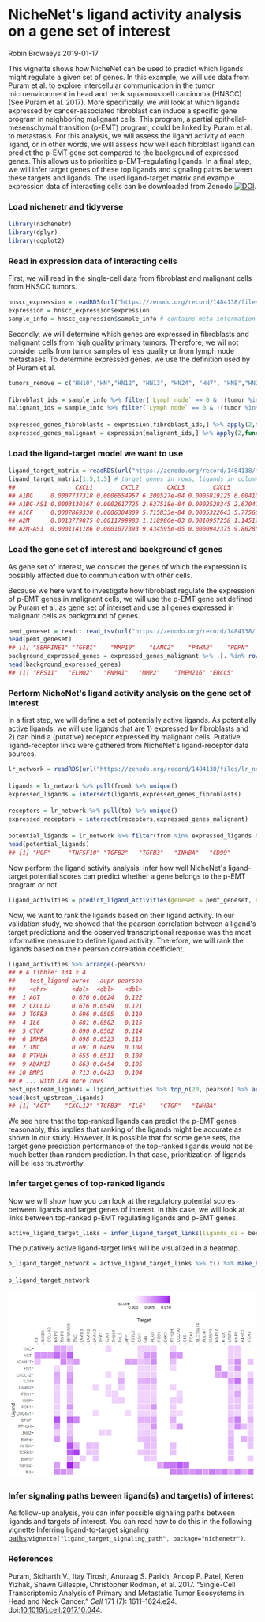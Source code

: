 NicheNet's ligand activity analysis on a gene set of interest
================
Robin Browaeys
2019-01-17

<!-- github markdown built using 
rmarkdown::render("vignettes/ligand_activity_geneset.Rmd", output_format = "github_document")
-->
This vignette shows how NicheNet can be used to predict which ligands might regulate a given set of genes. In this example, we will use data from Puram et al. to explore intercellular communication in the tumor microenvironment in head and neck squamous cell carcinoma (HNSCC) (See Puram et al. 2017). More specifically, we will look at which ligands expressed by cancer-associated fibroblast can induce a specific gene program in neighboring malignant cells. This program, a partial epithelial-mesenschymal transition (p-EMT) program, could be linked by Puram et al. to metastasis. For this analysis, we will assess the ligand activity of each ligand, or in other words, we will assess how well each fibroblast ligand can predict the p-EMT gene set compared to the background of expressed genes. This allows us to prioritize p-EMT-regulating ligands. In a final step, we will infer target genes of these top ligands and signaling paths between these targets and ligands. The used ligand-target matrix and example expression data of interacting cells can be downloaded from Zenodo [![DOI](https://zenodo.org/badge/DOI/10.5281/zenodo.1484138.svg)](https://doi.org/10.5281/zenodo.1484138).

### Load nichenetr and tidyverse

``` r
library(nichenetr)
library(dplyr)
library(ggplot2)
```

### Read in expression data of interacting cells

First, we will read in the single-cell data from fibroblast and malignant cells from HNSCC tumors.

``` r
hnscc_expression = readRDS(url("https://zenodo.org/record/1484138/files/hnscc_expression.rds"))
expression = hnscc_expression$expression
sample_info = hnscc_expression$sample_info # contains meta-information about the cells
```

Secondly, we will determine which genes are expressed in fibroblasts and malignant cells from high quality primary tumors. Therefore, we wil not consider cells from tumor samples of less quality or from lymph node metastases. To determine expressed genes, we use the definition used by of Puram et al.

``` r
tumors_remove = c("HN10","HN","HN12", "HN13", "HN24", "HN7", "HN8","HN23")

fibroblast_ids = sample_info %>% filter(`Lymph node` == 0 & !(tumor %in% tumors_remove) & `non-cancer cell type` == "Fibroblast") %>% pull(cell)
malignant_ids = sample_info %>% filter(`Lymph node` == 0 & !(tumor %in% tumors_remove) & `classified  as cancer cell` == 1) %>% pull(cell)

expressed_genes_fibroblasts = expression[fibroblast_ids,] %>% apply(2,function(x){10*(2**x - 1)}) %>% apply(2,function(x){log2(mean(x) + 1)}) %>% .[. >= 4] %>% names()
expressed_genes_malignant = expression[malignant_ids,] %>% apply(2,function(x){10*(2**x - 1)}) %>% apply(2,function(x){log2(mean(x) + 1)}) %>% .[. >= 4] %>% names()
```

### Load the ligand-target model we want to use

``` r
ligand_target_matrix = readRDS(url("https://zenodo.org/record/1484138/files/ligand_target_matrix.rds"))
ligand_target_matrix[1:5,1:5] # target genes in rows, ligands in columns
##                 CXCL1        CXCL2        CXCL3        CXCL5         PPBP
## A1BG     0.0007737318 0.0006554957 6.209527e-04 0.0005819125 6.004103e-04
## A1BG-AS1 0.0003130167 0.0002617725 2.637518e-04 0.0002528345 2.670414e-04
## A1CF     0.0007869330 0.0006304809 5.715833e-04 0.0005322643 5.775608e-04
## A2M      0.0013779875 0.0011799983 1.118986e-03 0.0010957258 1.145126e-03
## A2M-AS1  0.0001141186 0.0001077393 9.434595e-05 0.0000942375 9.862858e-05
```

### Load the gene set of interest and background of genes

As gene set of interest, we consider the genes of which the expression is possibly affected due to communication with other cells.

Because we here want to investigate how fibroblast regulate the expression of p-EMT genes in malignant cells, we will use the p-EMT gene set defined by Puram et al. as gene set of interset and use all genes expressed in malignant cells as background of genes.

``` r
pemt_geneset = readr::read_tsv(url("https://zenodo.org/record/1484138/files/pemt_signature.txt"), col_names = "gene") %>% pull(gene) %>% .[. %in% rownames(ligand_target_matrix)] # only consider genes also present in the NicheNet model - this excludes genes from the gene list for which the official HGNC symbol was not used by Puram et al.
head(pemt_geneset)
## [1] "SERPINE1" "TGFBI"    "MMP10"    "LAMC2"    "P4HA2"    "PDPN"
background_expressed_genes = expressed_genes_malignant %>% .[. %in% rownames(ligand_target_matrix)]
head(background_expressed_genes)
## [1] "RPS11"   "ELMO2"   "PNMA1"   "MMP2"    "TMEM216" "ERCC5"
```

### Perform NicheNet's ligand activity analysis on the gene set of interest

In a first step, we will define a set of potentially active ligands. As potentially active ligands, we will use ligands that are 1) expressed by fibroblasts and 2) can bind a (putative) receptor expressed by malignant cells. Putative ligand-receptor links were gathered from NicheNet's ligand-receptor data sources.

``` r
lr_network = readRDS(url("https://zenodo.org/record/1484138/files/lr_network.rds"))

ligands = lr_network %>% pull(from) %>% unique()
expressed_ligands = intersect(ligands,expressed_genes_fibroblasts)

receptors = lr_network %>% pull(to) %>% unique()
expressed_receptors = intersect(receptors,expressed_genes_malignant)

potential_ligands = lr_network %>% filter(from %in% expressed_ligands & to %in% expressed_receptors) %>% pull(from) %>% unique()
head(potential_ligands)
## [1] "HGF"     "TNFSF10" "TGFB2"   "TGFB3"   "INHBA"   "CD99"
```

Now perform the ligand activity analysis: infer how well NicheNet's ligand-target potential scores can predict whether a gene belongs to the p-EMT program or not.

``` r
ligand_activities = predict_ligand_activities(geneset = pemt_geneset, background_expressed_genes = background_expressed_genes, ligand_target_matrix = ligand_target_matrix, potential_ligands = potential_ligands)
```

Now, we want to rank the ligands based on their ligand activity. In our validation study, we showed that the pearson correlation between a ligand's target predictions and the observed transcriptional response was the most informative measure to define ligand activity. Therefore, we will rank the ligands based on their pearson correlation coefficient.

``` r
ligand_activities %>% arrange(-pearson) 
## # A tibble: 134 x 4
##    test_ligand auroc   aupr pearson
##    <chr>       <dbl>  <dbl>   <dbl>
##  1 AGT         0.676 0.0624   0.122
##  2 CXCL12      0.676 0.0549   0.121
##  3 TGFB3       0.696 0.0505   0.119
##  4 IL6         0.681 0.0502   0.115
##  5 CTGF        0.690 0.0502   0.114
##  6 INHBA       0.698 0.0523   0.113
##  7 TNC         0.691 0.0469   0.108
##  8 PTHLH       0.655 0.0511   0.108
##  9 ADAM17      0.663 0.0454   0.105
## 10 BMP5        0.713 0.0423   0.104
## # ... with 124 more rows
best_upstream_ligands = ligand_activities %>% top_n(20, pearson) %>% arrange(-pearson) %>% pull(test_ligand)
head(best_upstream_ligands)
## [1] "AGT"    "CXCL12" "TGFB3"  "IL6"    "CTGF"   "INHBA"
```

We see here that the top-ranked ligands can predict the p-EMT genes reasonably, this implies that ranking of the ligands might be accurate as shown in our study. However, it is possible that for some gene sets, the target gene prediction performance of the top-ranked ligands would not be much better than random prediction. In that case, prioritization of ligands will be less trustworthy.

### Infer target genes of top-ranked ligands

Now we will show how you can look at the regulatory potential scores between ligands and target genes of interest. In this case, we will look at links between top-ranked p-EMT regulating ligands and p-EMT genes.

``` r
active_ligand_target_links = infer_ligand_target_links(ligands_oi = best_upstream_ligands, targets_oi = pemt_geneset, background_expressed_genes = background_expressed_genes, ligand_target_matrix = ligand_target_matrix)
```

The putatively active ligand-target links will be visualized in a heatmap.

``` r
p_ligand_target_network = active_ligand_target_links %>% t() %>% make_heatmap_ggplot("Ligand","Target", color = "purple",legend_position = "top", x_axis_position = "top") + scale_fill_gradient2(low = "whitesmoke",  high = "purple", breaks = c(0,0.005,0.01))

p_ligand_target_network
```

![](ligand_activity_geneset_files/figure-markdown_github/unnamed-chunk-10-1.png)

### Infer signaling paths beween ligand(s) and target(s) of interest

As follow-up analysis, you can infer possible signaling paths between ligands and targets of interest. You can read how to do this in the following vignette [Inferring ligand-to-target signaling paths](ligand_target_signaling_path.md):`vignette("ligand_target_signaling_path", package="nichenetr")`.

### References

Puram, Sidharth V., Itay Tirosh, Anuraag S. Parikh, Anoop P. Patel, Keren Yizhak, Shawn Gillespie, Christopher Rodman, et al. 2017. “Single-Cell Transcriptomic Analysis of Primary and Metastatic Tumor Ecosystems in Head and Neck Cancer.” *Cell* 171 (7): 1611–1624.e24. doi:[10.1016/j.cell.2017.10.044](https://doi.org/10.1016/j.cell.2017.10.044).
